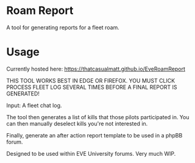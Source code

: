# Roam Report

A tool for generating reports for a fleet roam.

# Usage

Currently hosted here: https://thatcasualmatt.github.io/EveRoamReport

THIS TOOL WORKS BEST IN EDGE OR FIREFOX. YOU MUST CLICK PROCESS FLEET LOG SEVERAL TIMES BEFORE A FINAL REPORT IS GENERATED!

Input: A fleet chat log.

The tool then generates a list of kills that those pilots participated in. You can then manually deselect kills you're not interested in.

Finally, generate an after action report template to be used in a phpBB forum.

Designed to be used within EVE University forums. Very much WIP.
